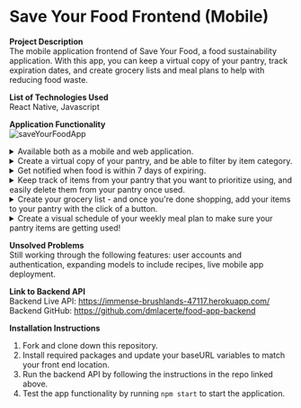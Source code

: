 # Save Your Food Frontend (Mobile)

**Project Description**<br />
The mobile application frontend of Save Your Food, a food sustainability application. With this app, you can keep a virtual copy of your pantry, track expiration dates, and create grocery lists and meal plans to help with reducing food waste.

**List of Technologies Used**<br />
React Native, Javascript

**Application Functionality**<br />
![saveYourFoodApp](https://user-images.githubusercontent.com/97196460/180500576-c92b3b82-f30d-406f-a361-0c625d06e2d0.gif)<br />

<details>
<summary>Available both as a mobile and web application.</summary>

![web](https://user-images.githubusercontent.com/97196460/180505181-1d0f9f21-cd2f-4d1d-bd90-fb208d8ca422.gif)<br />

</details>
<details>
<summary>Create a virtual copy of your pantry, and be able to filter by item category.</summary>

![app-pantry](https://user-images.githubusercontent.com/97196460/180501616-33cc6a84-14cb-4e13-8231-0bc6d5b2ae74.gif) <br />

</details>
<details>
<summary>Get notified when food is within 7 days of expiring.</summary>

![app-expiring](https://user-images.githubusercontent.com/97196460/180501660-b4edef29-dc09-4dcd-b4c9-dc3e2567826f.gif)<br />

</details>
<details>
<summary>Keep track of items from your pantry that you want to prioritize using, and easily delete them from your pantry once used.</summary>

![app-food-to-use](https://user-images.githubusercontent.com/97196460/180501874-6e91de0a-c5b4-48b7-bdce-49998564ec22.gif)<br />

</details>
<details>
<summary>Create your grocery list - and once you're done shopping, add your items to your pantry with the click of a button.</summary>

![app-grocery](https://user-images.githubusercontent.com/97196460/180503955-4cf1aa72-3a9a-4411-94f2-31aaa4f926e0.gif)<br />

</details>
<details>
<summary>Create a visual schedule of your weekly meal plan to make sure your pantry items are getting used!</summary>

![app-meal-planner](https://user-images.githubusercontent.com/97196460/180504207-348c5363-8630-4140-9543-5ce6909f3b0f.gif)<br />

</details>

**Unsolved Problems**<br />
Still working through the following features: user accounts and authentication, expanding models to include recipes, live mobile app deployment.

**Link to Backend API**<br />
Backend Live API: https://immense-brushlands-47117.herokuapp.com/<br />
Backend GitHub: https://github.com/dmlacerte/food-app-backend

**Installation Instructions**<br />
1. Fork and clone down this repository.
2. Install required packages and update your baseURL variables to match your front end location. 
3. Run the backend API by following the instructions in the repo linked above. 
4. Test the app functionality by running `npm start` to start the application. 
